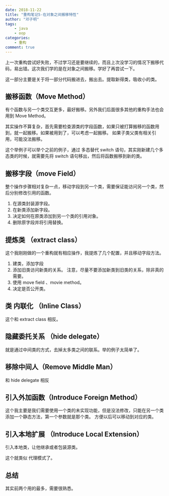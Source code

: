 ```yaml
---
date: 2018-11-22
title: "重构笔记5-在对象之间搬移特性"
author: "邓子明"
tags:
    - java
    - oop
categories:
    - 重构
comment: true
---
```


上一次重构尝试好失败，不过学习还是要继续的，而且上次没学习的情况下搬移代码，易出错。这次我们学的是在对象之间搬移。学好了再尝试一下。

这一部分主要是关于将一部分代码搬进去，搬出去。提取新得类，吸收小的类。

## 搬移函数（Move Method）

有个函数与另一个类交互更多，最好搬移。另外我们后面很多其他的重构手法也会用到 Move Method。

其实操作不算复杂，首先需要检查源类的字段函数，如果只被打算搬移的函数用到，就一起搬移。如果被用到了，可以考虑一起搬移。
如果子类父类有相关引用，可能没法搬移。

这个举例子可以举个之前的例子，通过 多态替代 switch 语句，其实刚新建几个多态类的时候，就需要先将 switch 语句移出，然后将函数搬移到新的类。

## 搬移字段（move Field）

整个操作步骤相对复杂一点，移动字段到另一个类，需要保证能访问另一个类，然后分别修改引用的函数。

1. 在源类封装源字段。
2. 在新类添加新字段。
3. 决定如何在原类添加到另一个类的引用对象。
4. 删除原字段并将引用替换。

## 提炼类 （extract class）

这个我刚刚做的一个重构就有相应操作，我提炼了几个配置，并且移动字段方法。

1. 建类，添加字段
2. 添加旧类访问新类的关系。 注意，尽量不要添加新类到旧类的关系，除非真的需要。
3. 使用 move field 、movie method。
4. 决定是否公开类。

## 类 内联化 （Inline Class）

这个和 extract class 相反。

## 隐藏委托关系 （hide delegate）

就是通过中间类的方式，去掉太多类之间的联系。举的例子太简单了。

## 移除中间人（Remove Middle Man）

和 hide delegate 相反

## 引入外加函数（Introduce Foreign Method）

这个我主要是我们需要使用一个类的未实现功能，但是没法修改，只能在另一个类添加一个静态方法，第一个参数就是那个类。
方便以后可以移动到对应的类。

## 引入本地扩展 （Introduce Local Extension）

引入本地类，让他继承或者包装源类。

这个就类似 代理模式了。

## 总结

其实前两个用的最多，需要很熟悉。
